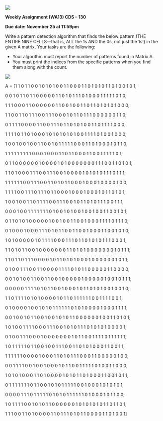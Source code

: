 ﻿![](Aspose.Words.786e7c0f-ca2a-4654-b018-1b564bbe3212.001.png)


**Weekly Assignment (WA13) CDS – 130**

**Due date: November 25 at 11:59pm**


Write a pattern detection algorithm that finds the below pattern (THE ENTIRE NINE CELLS—that is, ALL the 1s AND the 0s, not just the 1s!) in the given A matrix. Your tasks are the following:

- Your algorithm must report the number of patterns found in Matrix A.
- You must print the indices from the specific patterns when you find them along with the count.

![](Aspose.Words.786e7c0f-ca2a-4654-b018-1b564bbe3212.002.png)

A = [1 1 0 1 1 0 0 1 0 1 0 1 0 0 1 1 0 0 0 1 1 0 1 0 1 0 1 1 0 1 0 0 1 0 1;

0 0 1 0 1 1 0 1 1 0 0 0 0 0 1 1 0 1 0 1 1 1 0 1 0 0 0 1 1 1 1 1 0 1 0;

1 1 1 0 0 0 1 1 0 0 0 0 0 0 1 1 0 0 1 0 0 1 1 0 1 1 0 1 0 1 0 1 0 0 0;

1 1 0 0 1 1 0 1 1 1 0 0 1 1 1 0 0 0 1 0 1 1 0 1 1 1 0 0 0 0 0 0 1 1 0;

0 1 1 1 1 0 0 0 0 1 1 0 0 1 1 1 0 1 1 0 1 0 1 0 0 1 1 0 1 1 1 1 0 0 0;

1 1 1 1 0 1 1 0 1 0 0 0 1 0 1 0 1 0 1 0 1 0 0 1 1 1 1 0 1 0 0 1 0 0 0;

1 0 0 1 0 0 1 0 0 1 1 0 0 1 0 1 1 1 1 1 0 0 0 1 1 0 1 0 0 0 1 0 1 1 0;

1 1 1 1 1 1 1 1 1 0 0 0 1 0 0 0 1 1 0 1 1 0 0 0 1 1 0 0 1 1 1 1 1 0 1;

0 1 1 0 0 0 0 0 0 1 0 0 0 0 1 0 1 0 0 0 0 0 0 0 1 1 1 0 0 1 1 0 1 0 1;

1 1 0 1 0 0 0 1 1 1 0 0 1 1 1 0 0 1 0 0 0 0 1 0 1 0 1 0 1 1 1 0 1 1 1;

1 1 1 1 1 1 0 0 1 1 1 0 0 1 1 0 1 0 1 1 0 0 0 1 0 0 0 1 0 0 0 0 1 0 0;

1 1 1 1 0 0 1 1 1 0 1 1 1 0 1 1 0 0 0 1 0 0 0 1 0 0 0 1 0 1 1 0 1 0 1;

1 0 0 1 0 0 1 1 0 1 1 1 1 0 0 1 1 1 0 0 1 0 1 1 0 1 0 1 1 1 0 0 1 1 1;

0 0 0 1 0 0 1 1 1 1 1 1 1 0 1 0 0 1 0 1 0 0 1 0 0 1 0 0 1 1 0 0 1 0 1;

0 1 1 0 1 0 1 0 0 0 0 0 1 0 0 1 0 0 1 1 0 0 1 0 0 0 1 1 1 1 0 1 1 1 0;

0 1 0 0 0 1 0 0 0 1 1 1 0 1 0 1 1 0 0 1 1 0 0 1 0 0 0 1 1 0 0 1 0 1 0;

1 0 1 0 0 0 0 0 1 0 1 1 1 1 0 0 0 1 1 1 0 1 1 0 1 0 1 0 1 1 1 0 0 0 1;

1 1 0 1 0 1 1 0 0 1 0 0 0 0 0 0 0 1 1 0 1 0 1 0 0 0 0 0 0 0 1 0 1 1 1;

1 1 0 1 1 0 1 1 1 0 0 0 0 1 0 1 1 0 1 0 1 0 0 0 1 0 0 0 0 0 0 1 0 1 1;

0 1 0 0 1 1 1 0 0 1 1 0 0 0 0 1 1 1 1 0 1 0 1 1 0 0 0 0 0 1 1 0 0 0 0;

0 0 1 0 1 0 0 1 1 0 0 1 1 0 0 1 0 0 0 0 0 1 0 0 0 0 0 1 0 0 1 0 1 1 1;

0 0 0 0 0 1 1 1 1 0 1 0 1 1 0 0 1 0 0 0 1 0 1 1 0 1 0 1 0 0 1 0 0 1 0;

1 1 0 1 1 1 1 0 1 0 1 0 0 0 0 1 0 1 1 0 1 1 1 1 1 1 0 0 1 1 1 1 0 0 1;

0 1 0 0 0 0 1 0 0 1 0 1 0 1 1 1 1 1 1 0 1 0 1 0 0 0 0 1 0 0 0 1 1 1 1;

0 0 1 0 0 1 0 1 1 0 0 1 0 0 1 0 1 0 1 1 0 0 0 0 0 0 1 0 0 1 1 0 1 0 1;

1 0 1 0 0 1 1 1 1 0 0 0 1 1 1 0 0 1 0 1 0 1 1 1 0 1 0 1 0 1 0 0 0 0 1;

0 1 0 0 1 1 1 0 0 0 1 0 0 0 0 0 0 0 1 0 1 1 0 0 1 1 1 1 0 1 1 1 1 1 1;

1 0 1 1 1 1 1 0 1 1 0 0 1 0 0 1 1 1 0 0 1 1 0 1 0 1 0 0 0 1 1 0 0 1 1;

1 1 1 1 1 1 0 0 0 0 1 0 0 0 1 1 0 1 0 1 1 1 0 0 0 1 1 0 0 0 0 0 1 0 0;

0 0 1 1 1 1 0 0 1 0 0 1 0 0 0 1 0 1 1 0 0 1 1 1 1 1 0 1 0 0 1 1 0 0 0;

1 0 1 0 1 0 0 0 1 1 0 1 0 0 0 0 1 0 1 0 1 1 0 1 0 0 0 1 1 0 0 1 0 1 1;

0 1 1 1 1 1 1 1 0 1 1 0 0 1 0 1 0 1 1 1 1 1 0 0 1 0 0 0 1 0 1 0 1 0 1;

0 0 0 0 1 1 1 0 1 1 1 1 1 0 1 0 1 0 1 1 1 1 1 1 0 1 0 0 0 1 0 1 1 0 0;

1 0 1 1 1 1 0 0 1 0 1 0 1 1 0 0 0 0 0 0 1 0 1 0 1 0 1 0 1 1 0 1 1 0 1;

1 1 1 0 0 1 1 0 1 0 0 0 0 1 1 0 1 1 1 0 1 0 1 1 0 0 0 0 1 1 0 1 0 0 1]


